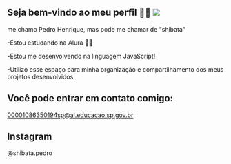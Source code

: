 ## Seja bem-vindo ao meu perfil 💙💙 ![](link)

me chamo Pedro Henrique, mas pode me chamar de "shibata"

-Estou estudando na Alura 👨‍💻

-Estou me desenvolvendo na linguagem JavaScript!

-Utilizo esse espaço para minha organização e compartilhamento dos meus projetos desenvolvidos.

## Você pode entrar em contato comigo:

00001086350194sp@al.educacao.sp.gov.br
## Instagram
@shibata.pedro
